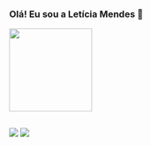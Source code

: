 ### Olá! Eu sou a Letícia Mendes 👋

<div>
  <a href="https://github.com/Leticia-Mendes">
  <img height="150em" src="https://github-readme-stats.vercel.app/api/top-langs/?username=Leticia-Mendes&layout=compact&langs_count=7&theme=dracula"/>
</div>  
  
##
<div>  
    <a href = "mailto:mendesz.leticia@gmail.com"><img src="https://img.shields.io/badge/Gmail-D14836?style=for-the-badge&logo=gmail&logoColor=white" target="_blank"></a>
    <a href="https://www.linkedin.com/in/leticia-mendesz/" target="_blank"><img src="https://img.shields.io/badge/-LinkedIn-%230077B5?style=for-the-badge&logo=linkedin&logoColor=white" target="_blank"></a> 
</div>
